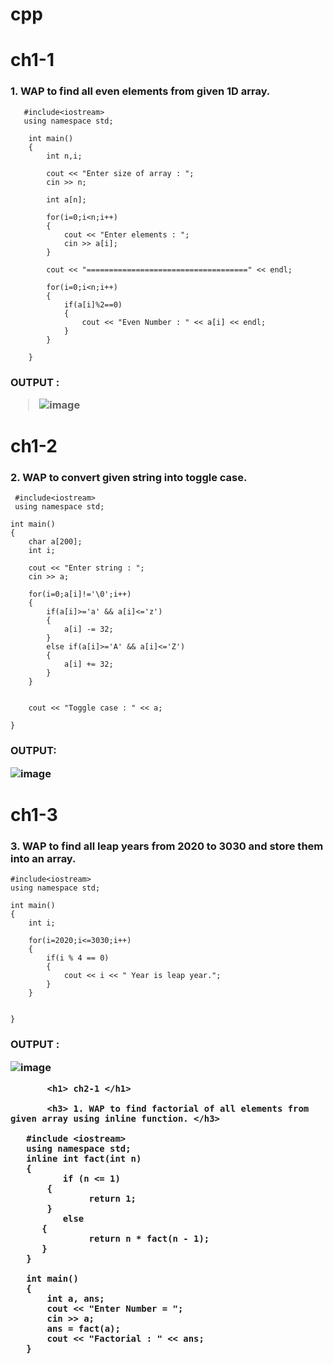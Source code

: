 # cpp
<h1> ch1-1 </h1>
<h3>1. WAP to find all even elements from given 1D array. </h3>


       #include<iostream>
       using namespace std;

        int main()
        {
            int n,i;

            cout << "Enter size of array : ";
            cin >> n;

            int a[n];

            for(i=0;i<n;i++)
            {
                cout << "Enter elements : ";
                cin >> a[i];
            }

            cout << "====================================" << endl;

            for(i=0;i<n;i++)
            {
                if(a[i]%2==0)
                {
                    cout << "Even Number : " << a[i] << endl;
                }
            }

        }
<h3> OUTPUT :

   > ![image](https://user-images.githubusercontent.com/114164139/212067638-7e5f182b-9024-47dd-99d9-72302fab3c26.png)

 <h1> ch1-2 </h1>
 
 <h3>  2. WAP to convert given string into toggle case. </h3>
 
     #include<iostream>
     using namespace std;

    int main()
    {
        char a[200];
        int i;

        cout << "Enter string : ";
        cin >> a;

        for(i=0;a[i]!='\0';i++)
        {
            if(a[i]>='a' && a[i]<='z')
            {
                a[i] -= 32;
            }
            else if(a[i]>='A' && a[i]<='Z')
            {
                a[i] += 32;
            }
        }


        cout << "Toggle case : " << a;

    }
    
    
  <h3> OUTPUT:
    
    
   ![image](https://user-images.githubusercontent.com/114164139/212253920-024b55d5-69e0-46eb-93ad-b4b45d485f16.png)
   
   <h1> ch1-3 </h1>
   
   <h3> 3. WAP to find all leap years from 2020 to 3030 and store them into an array. </h3>
   
    #include<iostream>
    using namespace std;

    int main()
    {
        int i;

        for(i=2020;i<=3030;i++)
        {
            if(i % 4 == 0)
            {
                cout << i << " Year is leap year.";
            }
        }


    }

   <h3> OUTPUT :
   
   ![image](https://user-images.githubusercontent.com/114164139/212256206-4ec4aa3e-a288-41c3-9882-916562d54b08.png)
 
       
       
           <h1> ch2-1 </h1>      

           <h3> 1. WAP to find factorial of all elements from given array using inline function. </h3>
       
       #include <iostream>
       using namespace std;
       inline int fact(int n)
       {
              if (n <= 1)
           {
                   return 1;
           }
              else
          {
                   return n * fact(n - 1);
          }
       }
                        
       int main()
       {
           int a, ans;
           cout << "Enter Number = ";
           cin >> a;
           ans = fact(a);
           cout << "Factorial : " << ans;
       }
